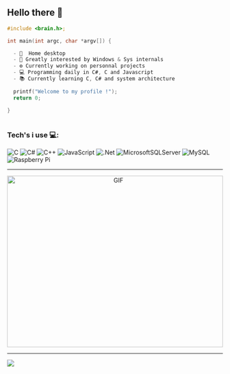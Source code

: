 ## Hello there 🦝

```C
#include <brain.h>;

int main(int argc, char *argv[]) {

  - 📍  Home desktop
  - 👀 Greatly interested by Windows & Sys internals
  - ⚙️ Currently working on personnal projects
  - 💻 Programming daily in C#, C and Javascript
  - 📚 Currently learning C, C# and system architecture
  
  printf("Welcome to my profile !");
  return 0;
  
}
  
```

### Tech's i use 💻:
![C](https://img.shields.io/badge/c-%2300599C.svg?style=for-the-badge&logo=c&logoColor=white) ![C#](https://img.shields.io/badge/c%23-%23239120.svg?style=for-the-badge&logo=c-sharp&logoColor=white) ![C++](https://img.shields.io/badge/c++-%2300599C.svg?style=for-the-badge&logo=c%2B%2B&logoColor=white) ![JavaScript](https://img.shields.io/badge/javascript-%23323330.svg?style=for-the-badge&logo=javascript&logoColor=%23F7DF1E) ![.Net](https://img.shields.io/badge/.NET-5C2D91?style=for-the-badge&logo=.net&logoColor=white) ![MicrosoftSQLServer](https://img.shields.io/badge/Microsoft%20SQL%20Sever-CC2927?style=for-the-badge&logo=microsoft%20sql%20server&logoColor=white) ![MySQL](https://img.shields.io/badge/mysql-%2300f.svg?style=for-the-badge&logo=mysql&logoColor=white) ![Raspberry Pi](https://img.shields.io/badge/-RaspberryPi-C51A4A?style=for-the-badge&logo=Raspberry-Pi)

---

<p align="center">
  <img align="center" width="100%"  height="400px" alt="GIF" src="https://media.giphy.com/media/Vi4MRwWi9sYpi/giphy.gif"/>
</p>

---
[![](https://visitcount.itsvg.in/api?id=yekuuun&icon=0&color=0)](https://visitcount.itsvg.in)

